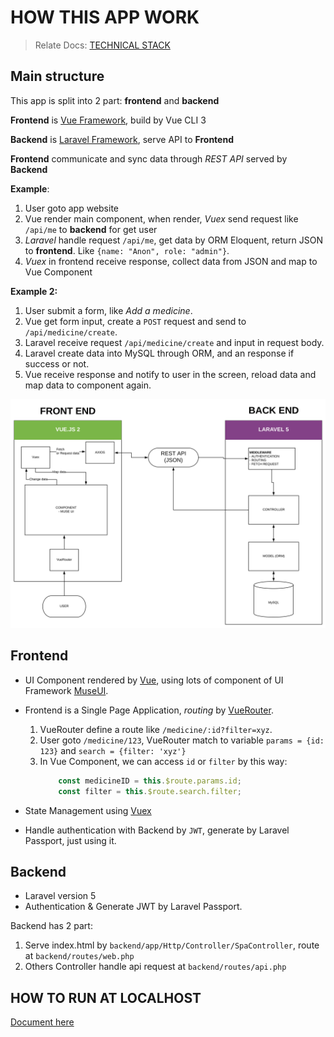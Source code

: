 # HOW THIS APP WORK

> Relate Docs: [TECHNICAL STACK](TECHNIAL_STACK.md)

## Main structure

This app is split into 2 part: **frontend** and **backend**

**Frontend** is [Vue Framework](#), build by Vue CLI 3

**Backend** is [Laravel Framework](#), serve API to **Frontend**

**Frontend** communicate and sync data through *REST API* served by **Backend**

**Example**:
1. User goto app website
2. Vue render main component, when render,
*Vuex* send request like `/api/me` to **backend** for get user
3. *Laravel* handle request `/api/me`, get data by ORM Eloquent, return JSON to **frontend**.
Like `{name: "Anon", role: "admin"}`.
4. *Vuex* in frontend receive response, collect data from JSON and map to Vue Component

**Example 2:**
1. User submit a form, like *Add a medicine*.
2. Vue get form input, create a `POST` request and send to `/api/medicine/create`.
3. Laravel receive request `/api/medicine/create` and input in request body.
4. Laravel create data into MySQL through ORM, and an response if success or not.
5. Vue receive response and notify to user in the screen, reload data and map data to component again.

![How app work](img/SimplePharmaWorkFlows.svg)

## Frontend

- UI Component rendered by [Vue](), using lots of component of UI Framework [MuseUI](https://muse-ui.org/).

- Frontend is a Single Page Application, *routing* by [VueRouter](https://router.vuejs.org/).
    1. VueRouter define a route like `/medicine/:id?filter=xyz`.
    2. User goto `/medicine/123`, VueRouter match to variable `params = {id: 123}` and `search = {filter: 'xyz'}`
    3. In Vue Component, we can access `id` or `filter` by this way:
       ```typescript
           const medicineID = this.$route.params.id;
           const filter = this.$route.search.filter;
       ```
    
    
- State Management using [Vuex](https://vuex.vuejs.org/)

- Handle authentication with Backend by `JWT`, generate by Laravel Passport, just using it.

## Backend

- Laravel version 5
- Authentication & Generate JWT by Laravel Passport.

Backend has 2 part:
1. Serve index.html by `backend/app/Http/Controller/SpaController`, route at `backend/routes/web.php`
2. Others Controller handle api request at `backend/routes/api.php`

## HOW TO RUN AT LOCALHOST

[Document here](README.md)

